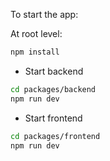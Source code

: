To start the app:

At root level:

```bash
npm install
```

- Start backend

```bash
cd packages/backend
npm run dev
```

- Start frontend

```bash
cd packages/frontend
npm run dev
```
